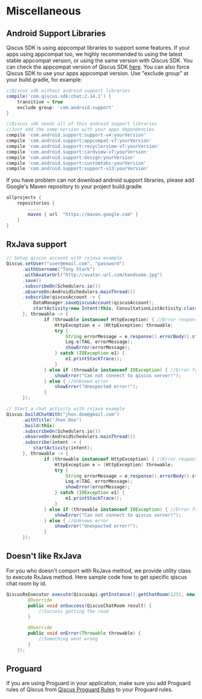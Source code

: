 # Miscellaneous

## Android Support Libraries
Qiscus SDK is using appcompat libraries to support some features. If your apps using appcompat too, we highly recommended to using the latest stable appcompat version, or using the same version with Qiscus SDK. You can check the appcompat version of Qiscus SDK [here](https://github.com/qiscus/qiscus-sdk-android/blob/master/chat/build.gradle#L102). You can also force Qiscus SDK to use your apps appcompat version. Use "exclude group" at your build.gradle, for example:

```groovy
//Qiscus sdk without android support libraries
compile('com.qiscus.sdk:chat:2.14.1') {
    transitive = true
    exclude group: 'com.android.support'
}

//Qiscus sdk needs all of this android support libraries
//Just add the same version with your apps dependencies
compile 'com.android.support:support-v4:yourVersion'
compile 'com.android.support:appcompat-v7:yourVersion'
compile 'com.android.support:recyclerview-v7:yourVersion'
compile 'com.android.support:cardview-v7:yourVersion'
compile 'com.android.support:design:yourVersion'
compile 'com.android.support:customtabs:yourVersion'
compile 'com.android.support:support-v13:yourVersion'
```

If you have problem can not download android support libraries, please add Google's Maven repository to your project build.gradle

```groovy
allprojects {
    repositories {
        .....
        maven { url  "https://maven.google.com" }
    }
}
```

## RxJava support

```java
// Setup qiscus account with rxjava example
Qiscus.setUser("user@email.com", "password")
      .withUsername("Tony Stark")
      .withAvatarUrl("http://avatar.url.com/handsome.jpg")
      .save()
      .subscribeOn(Schedulers.io())
      .observeOn(AndroidSchedulers.mainThread())
      .subscribe(qiscusAccount -> {
          DataManager.saveQiscusAccount(qiscusAccount);
          startActivity(new Intent(this, ConsultationListActivity.class));
      }, throwable -> {
              if (throwable instanceof HttpException) { //Error response from server
                  HttpException e = (HttpException) throwable;
                  try {
                      String errorMessage = e.response().errorBody().string();
                      Log.e(TAG, errorMessage);
                      showError(errorMessage);
                  } catch (IOException e1) {
                      e1.printStackTrace();
                  }
              } else if (throwable instanceof IOException) { //Error from network
                  showError("Can not connect to qiscus server!");
              } else { //Unknown error
                  showError("Unexpected error!");
              }
      });

// Start a chat activity with rxjava example
Qiscus.buildChatWith("jhon.doe@gmail.com")
      .withTitle("Jhon Doe")
      .build(this)
      .subscribeOn(Schedulers.io())
      .observeOn(AndroidSchedulers.mainThread())
      .subscribe(intent -> {
          startActivity(intent);
      }, throwable -> {
              if (throwable instanceof HttpException) { //Error response from server
                  HttpException e = (HttpException) throwable;
                  try {
                      String errorMessage = e.response().errorBody().string();
                      Log.e(TAG, errorMessage);
                      showError(errorMessage);
                  } catch (IOException e1) {
                      e1.printStackTrace();
                  }
              } else if (throwable instanceof IOException) { //Error from network
                  showError("Can not connect to qiscus server!");
              } else { //Unknown error
                  showError("Unexpected error!");
              }
      });
```

## Doesn't like RxJava
For you who doesn't comport with RxJava method, we provide utility class to execute RxJava method.
Here sample code how to get specific qiscus chat room by id.
```java
QiscusRxExecutor.execute(QiscusApi.getInstance().getChatRoom(123), new QiscusRxExecutor.Listener<QiscusChatRoom>() {
        @Override
        public void onSuccess(QiscusChatRoom result) {
            //Success getting the room
        }

        @Override
        public void onError(Throwable throwable) {
            //Something went wrong
        }
    });
```

## Proguard

If you are using Proguard in your application, make sure you add Proguard rules of Qiscus from
[Qiscus Proguard Rules](https://github.com/qiscus/qiscus-sdk-android/blob/master/app/proguard-rules.pro) to your Proguard rules.
